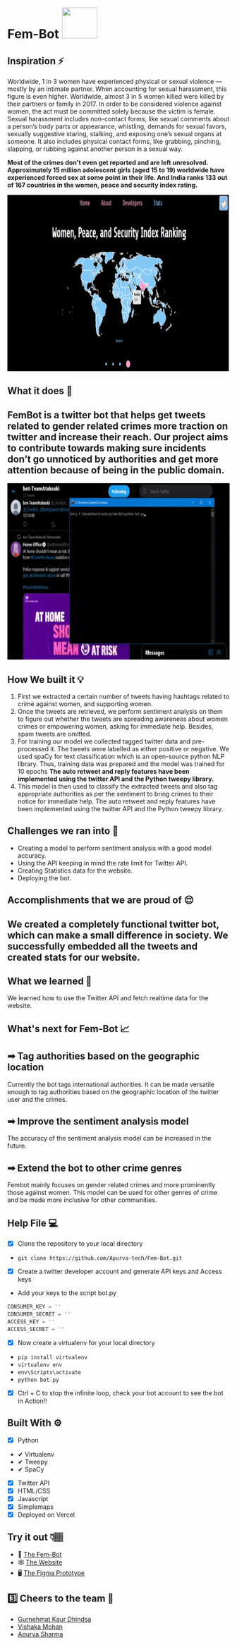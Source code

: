 # Fem-Bot <img src="https://media.giphy.com/media/3oge7Ve0gmIOhJkhOg/giphy.gif" width="80" height = "70" >

## Inspiration ⚡ 
Worldwide, 1 in 3 women have experienced physical or sexual violence — mostly by an intimate partner. When accounting for sexual harassment, this figure is even higher. Worldwide, almost 3 in 5 women killed were killed by their partners or family in 2017. 
In order to be considered violence against women, the act must be committed solely because the victim is female.
Sexual harassment includes non-contact forms, like sexual comments about a person’s body parts or appearance, whistling, demands for sexual favors, 
sexually suggestive staring, stalking, and exposing one’s sexual organs at someone. It also includes physical contact forms, like grabbing, pinching, slapping, or 
rubbing against another person in a sexual way.

<strong>Most of the crimes don't even get reported and are left unresolved. Approximately 15 million adolescent girls (aged 15 to 19) worldwide have experienced forced 
sex at some point in their life. And India ranks 133 out of 167 countries in the women, peace and security index rating. 
</strong>

<p  align="center"><img height= "400" width = "800" src = "https://github.com/Apurva-tech/Fem-Bot/blob/main/map_images/maps-readme-2.gif"></p>


## What it does 🤖

## FemBot is a twitter bot that helps get tweets related to gender related crimes more traction on twitter and increase their reach. Our project aims to contribute towards making sure incidents don’t go unnoticed by authorities and get more attention because of being in the public domain.

<p  align="center"><img height= "400" width = "800" src = "https://github.com/Apurva-tech/Fem-Bot/blob/main/map_images/how-it-works.gif"></p>

## How We built it 💡

1. First we extracted a certain number of tweets having hashtags related to crime against women, and supporting women.
2. Once the tweets are retrieved, we perform sentiment analysis on them to figure out whether the tweets are spreading awareness about women crimes or empowering women, asking for immediate help. Besides, spam tweets are omitted.
3. For training our model we collected tagged twitter data and pre-processed it. The tweets were labelled as either positive or negative.
We used spaCy for text classification which is an open-source python NLP library. Thus, training data was prepared and the model was trained for 10 epochs
 <strong>The auto retweet and reply features have been implemented using the twitter API and the Python tweepy library. </strong> 
4. This model is then used to classify the extracted tweets and also tag appropriate authorities as per the sentiment to bring crimes to their notice for immediate help.
 The auto retweet and reply features have been implemented using the twitter API and the Python tweepy library.


## Challenges we ran into 🧠

- Creating a model to perform sentiment analysis with a good model accuracy. 
- Using the API keeping in mind the rate limit for Twitter API.
- Creating Statistics data for the website. 
- Deploying the bot. 

## Accomplishments that we are proud of 😌
## We created a completely functional twitter bot, which can make a small difference in society. We successfully embedded all the tweets and created stats for our website.

## What we learned 🤩
We learned how to use the Twitter API and fetch realtime data for the website. 

## What's next for Fem-Bot 📈
## ➡ Tag authorities based on the geographic location
Currently the bot tags international authorities. It can be made versatile enough to tag authorities based on the geographic location of the twitter user and the crimes.
## ➡ Improve the sentiment analysis model
The accuracy of the sentiment analysis model can be increased in the future.
## ➡ Extend the bot to other crime genres
Fembot mainly focuses on gender related crimes and more prominently those against women. This model can be used for other genres of crime and be made more inclusive for other communities.

## Help File 💻
- [x] Clone the repository to your local directory
 - `git clone https://github.com/Apurva-tech/Fem-Bot.git`
 
- [x] Create a twitter developer account and generate API keys and Access keys 
 - Add your keys to the script bot.py
 
```python
CONSUMER_KEY = ''
CONSUMER_SECRET = ''
ACCESS_KEY = ''
ACCESS_SECRET = ''
```
 
- [x] Now create a virtualenv for your local directory
 - `pip install virtualenv`
 - `virtualenv env`
 - `env\Scripts\activate`
 - `python bot.py`

- [x] Ctrl + C to stop the infinite loop, check your bot account to see the bot in Action!!

## Built With ⚙
- [x] Python 
 - ✔  Virtualenv
 - ✔  Tweepy
 - ✔  SpaCy
- [x] Twitter API 
- [x] HTML/CSS
- [x] Javascript
- [x] Simplemaps
- [x] Deployed on Vercel

## Try it out 👇🏽

- 🤖 [The Fem-Bot](https://twitter.com/_FemBot_)
- 🕸 [The Website](https://fem-bot.vercel.app/#home)
- 🖥 [The Figma Prototype](https://www.figma.com/file/85YouCfOSe4H6J40V2ccaS/TwitterBOT?node-id=0%3A1)

## 3️⃣ Cheers to the team 🥂
- [Gurnehmat Kaur Dhindsa](https://github.com/gkdhindsa) 
- [Vishaka Mohan](https://github.com/vishaka-mohan) 
- [Apurva Sharma](https://github.com/Apurva-tech) 
